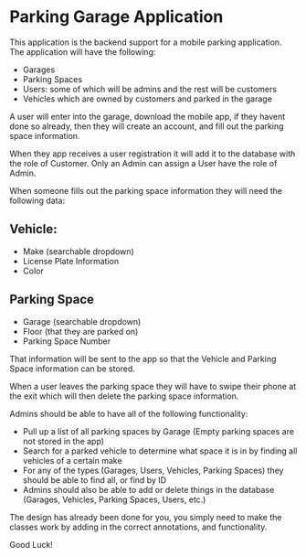 # Parking Garage Application
This application is the backend support for a mobile parking application. 
The application will have the following:
- Garages 
- Parking Spaces
- Users: some of which will be admins and the rest will be customers 
- Vehicles which are owned by customers and parked in the garage

A user will enter into the garage, download the mobile app, if they havent done so already, then they will create an account, and fill out the parking space information.

When they app receives a user registration it will add it to the database with the role of Customer. Only an Admin can assign a User have the role of Admin.

When someone fills out the parking space information they will need the following data:

## Vehicle:
- Make (searchable dropdown)
- License Plate Information
- Color

## Parking Space
- Garage (searchable dropdown)
- Floor (that they are parked on)
- Parking Space Number

That information will be sent to the app so that the Vehicle and Parking Space information can be stored.

When a user leaves the parking space they will have to swipe their phone at the exit which will then delete the parking space information.

Admins should be able to have all of the following functionality:
- Pull up a list of all parking spaces by Garage (Empty parking spaces are not stored in the app)
- Search for a parked vehicle to determine what space it is in by finding all vehicles of a certain make
- For any of the types (Garages, Users, Vehicles, Parking Spaces) they should be able to find all, or find by ID
- Admins should also be able to add or delete things in the database (Garages, Vehicles, Parking Spaces, Users, etc.)

The design has already been done for you, you simply need to make the classes work by adding in the correct annotations, and functionality.

Good Luck!